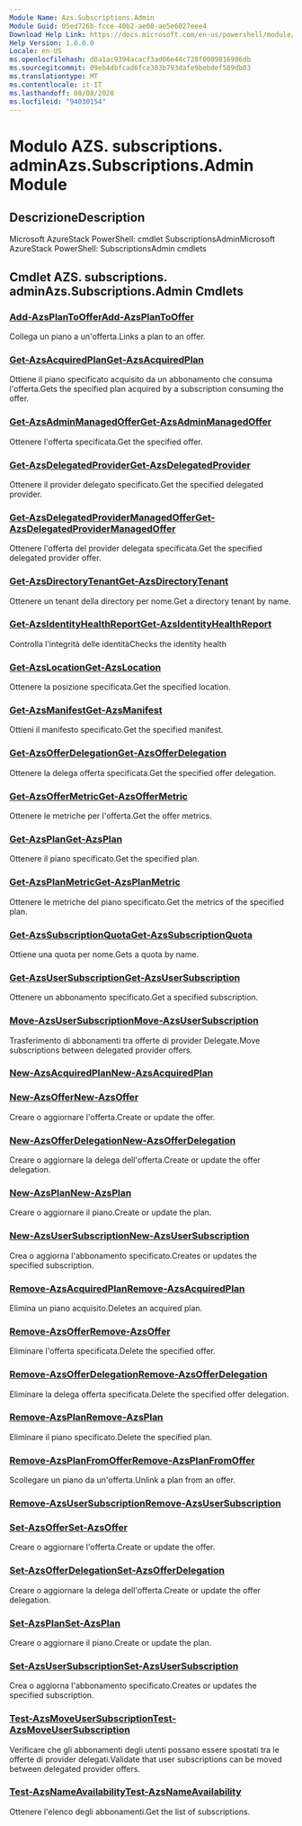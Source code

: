 ```yaml
---
Module Name: Azs.Subscriptions.Admin
Module Guid: 05ed726b-fcce-40b2-ae08-ae5e6027eee4
Download Help Link: https://docs.microsoft.com/en-us/powershell/module/azs.subscriptions.admin
Help Version: 1.0.0.0
Locale: en-US
ms.openlocfilehash: d8a1ac9394acacf3ad06e44c728f0009816986db
ms.sourcegitcommit: 09eb4dbfcad6fce303b793dafe9bebdef589db03
ms.translationtype: MT
ms.contentlocale: it-IT
ms.lasthandoff: 08/08/2020
ms.locfileid: "94030154"
---
```

# <span data-ttu-id="9489a-101">Modulo AZS. subscriptions. admin</span><span class="sxs-lookup"><span data-stu-id="9489a-101">Azs.Subscriptions.Admin Module</span></span>
## <span data-ttu-id="9489a-102">Descrizione</span><span class="sxs-lookup"><span data-stu-id="9489a-102">Description</span></span>
<span data-ttu-id="9489a-103">Microsoft AzureStack PowerShell: cmdlet SubscriptionsAdmin</span><span class="sxs-lookup"><span data-stu-id="9489a-103">Microsoft AzureStack PowerShell: SubscriptionsAdmin cmdlets</span></span>

## <span data-ttu-id="9489a-104">Cmdlet AZS. subscriptions. admin</span><span class="sxs-lookup"><span data-stu-id="9489a-104">Azs.Subscriptions.Admin Cmdlets</span></span>
### [<span data-ttu-id="9489a-105">Add-AzsPlanToOffer</span><span class="sxs-lookup"><span data-stu-id="9489a-105">Add-AzsPlanToOffer</span></span>](Add-AzsPlanToOffer.md)
<span data-ttu-id="9489a-106">Collega un piano a un'offerta.</span><span class="sxs-lookup"><span data-stu-id="9489a-106">Links a plan to an offer.</span></span>

### [<span data-ttu-id="9489a-107">Get-AzsAcquiredPlan</span><span class="sxs-lookup"><span data-stu-id="9489a-107">Get-AzsAcquiredPlan</span></span>](Get-AzsAcquiredPlan.md)
<span data-ttu-id="9489a-108">Ottiene il piano specificato acquisito da un abbonamento che consuma l'offerta.</span><span class="sxs-lookup"><span data-stu-id="9489a-108">Gets the specified plan acquired by a subscription consuming the offer.</span></span>

### [<span data-ttu-id="9489a-109">Get-AzsAdminManagedOffer</span><span class="sxs-lookup"><span data-stu-id="9489a-109">Get-AzsAdminManagedOffer</span></span>](Get-AzsAdminManagedOffer.md)
<span data-ttu-id="9489a-110">Ottenere l'offerta specificata.</span><span class="sxs-lookup"><span data-stu-id="9489a-110">Get the specified offer.</span></span>

### [<span data-ttu-id="9489a-111">Get-AzsDelegatedProvider</span><span class="sxs-lookup"><span data-stu-id="9489a-111">Get-AzsDelegatedProvider</span></span>](Get-AzsDelegatedProvider.md)
<span data-ttu-id="9489a-112">Ottenere il provider delegato specificato.</span><span class="sxs-lookup"><span data-stu-id="9489a-112">Get the specified delegated provider.</span></span>

### [<span data-ttu-id="9489a-113">Get-AzsDelegatedProviderManagedOffer</span><span class="sxs-lookup"><span data-stu-id="9489a-113">Get-AzsDelegatedProviderManagedOffer</span></span>](Get-AzsDelegatedProviderManagedOffer.md)
<span data-ttu-id="9489a-114">Ottenere l'offerta del provider delegata specificata.</span><span class="sxs-lookup"><span data-stu-id="9489a-114">Get the specified delegated provider offer.</span></span>

### [<span data-ttu-id="9489a-115">Get-AzsDirectoryTenant</span><span class="sxs-lookup"><span data-stu-id="9489a-115">Get-AzsDirectoryTenant</span></span>](Get-AzsDirectoryTenant.md)
<span data-ttu-id="9489a-116">Ottenere un tenant della directory per nome.</span><span class="sxs-lookup"><span data-stu-id="9489a-116">Get a directory tenant by name.</span></span>

### [<span data-ttu-id="9489a-117">Get-AzsIdentityHealthReport</span><span class="sxs-lookup"><span data-stu-id="9489a-117">Get-AzsIdentityHealthReport</span></span>](Get-AzsIdentityHealthReport.md)
<span data-ttu-id="9489a-118">Controlla l'integrità delle identità</span><span class="sxs-lookup"><span data-stu-id="9489a-118">Checks the identity health</span></span>

### [<span data-ttu-id="9489a-119">Get-AzsLocation</span><span class="sxs-lookup"><span data-stu-id="9489a-119">Get-AzsLocation</span></span>](Get-AzsLocation.md)
<span data-ttu-id="9489a-120">Ottenere la posizione specificata.</span><span class="sxs-lookup"><span data-stu-id="9489a-120">Get the specified location.</span></span>

### [<span data-ttu-id="9489a-121">Get-AzsManifest</span><span class="sxs-lookup"><span data-stu-id="9489a-121">Get-AzsManifest</span></span>](Get-AzsManifest.md)
<span data-ttu-id="9489a-122">Ottieni il manifesto specificato.</span><span class="sxs-lookup"><span data-stu-id="9489a-122">Get the specified manifest.</span></span>

### [<span data-ttu-id="9489a-123">Get-AzsOfferDelegation</span><span class="sxs-lookup"><span data-stu-id="9489a-123">Get-AzsOfferDelegation</span></span>](Get-AzsOfferDelegation.md)
<span data-ttu-id="9489a-124">Ottenere la delega offerta specificata.</span><span class="sxs-lookup"><span data-stu-id="9489a-124">Get the specified offer delegation.</span></span>

### [<span data-ttu-id="9489a-125">Get-AzsOfferMetric</span><span class="sxs-lookup"><span data-stu-id="9489a-125">Get-AzsOfferMetric</span></span>](Get-AzsOfferMetric.md)
<span data-ttu-id="9489a-126">Ottenere le metriche per l'offerta.</span><span class="sxs-lookup"><span data-stu-id="9489a-126">Get the offer metrics.</span></span>

### [<span data-ttu-id="9489a-127">Get-AzsPlan</span><span class="sxs-lookup"><span data-stu-id="9489a-127">Get-AzsPlan</span></span>](Get-AzsPlan.md)
<span data-ttu-id="9489a-128">Ottenere il piano specificato.</span><span class="sxs-lookup"><span data-stu-id="9489a-128">Get the specified plan.</span></span>

### [<span data-ttu-id="9489a-129">Get-AzsPlanMetric</span><span class="sxs-lookup"><span data-stu-id="9489a-129">Get-AzsPlanMetric</span></span>](Get-AzsPlanMetric.md)
<span data-ttu-id="9489a-130">Ottenere le metriche del piano specificato.</span><span class="sxs-lookup"><span data-stu-id="9489a-130">Get the metrics of the specified plan.</span></span>

### [<span data-ttu-id="9489a-131">Get-AzsSubscriptionQuota</span><span class="sxs-lookup"><span data-stu-id="9489a-131">Get-AzsSubscriptionQuota</span></span>](Get-AzsSubscriptionQuota.md)
<span data-ttu-id="9489a-132">Ottiene una quota per nome.</span><span class="sxs-lookup"><span data-stu-id="9489a-132">Gets a quota by name.</span></span>

### [<span data-ttu-id="9489a-133">Get-AzsUserSubscription</span><span class="sxs-lookup"><span data-stu-id="9489a-133">Get-AzsUserSubscription</span></span>](Get-AzsUserSubscription.md)
<span data-ttu-id="9489a-134">Ottenere un abbonamento specificato.</span><span class="sxs-lookup"><span data-stu-id="9489a-134">Get a specified subscription.</span></span>

### [<span data-ttu-id="9489a-135">Move-AzsUserSubscription</span><span class="sxs-lookup"><span data-stu-id="9489a-135">Move-AzsUserSubscription</span></span>](Move-AzsUserSubscription.md)
<span data-ttu-id="9489a-136">Trasferimento di abbonamenti tra offerte di provider Delegate.</span><span class="sxs-lookup"><span data-stu-id="9489a-136">Move subscriptions between delegated provider offers.</span></span>

### [<span data-ttu-id="9489a-137">New-AzsAcquiredPlan</span><span class="sxs-lookup"><span data-stu-id="9489a-137">New-AzsAcquiredPlan</span></span>](New-AzsAcquiredPlan.md)


### [<span data-ttu-id="9489a-138">New-AzsOffer</span><span class="sxs-lookup"><span data-stu-id="9489a-138">New-AzsOffer</span></span>](New-AzsOffer.md)
<span data-ttu-id="9489a-139">Creare o aggiornare l'offerta.</span><span class="sxs-lookup"><span data-stu-id="9489a-139">Create or update the offer.</span></span>

### [<span data-ttu-id="9489a-140">New-AzsOfferDelegation</span><span class="sxs-lookup"><span data-stu-id="9489a-140">New-AzsOfferDelegation</span></span>](New-AzsOfferDelegation.md)
<span data-ttu-id="9489a-141">Creare o aggiornare la delega dell'offerta.</span><span class="sxs-lookup"><span data-stu-id="9489a-141">Create or update the offer delegation.</span></span>

### [<span data-ttu-id="9489a-142">New-AzsPlan</span><span class="sxs-lookup"><span data-stu-id="9489a-142">New-AzsPlan</span></span>](New-AzsPlan.md)
<span data-ttu-id="9489a-143">Creare o aggiornare il piano.</span><span class="sxs-lookup"><span data-stu-id="9489a-143">Create or update the plan.</span></span>

### [<span data-ttu-id="9489a-144">New-AzsUserSubscription</span><span class="sxs-lookup"><span data-stu-id="9489a-144">New-AzsUserSubscription</span></span>](New-AzsUserSubscription.md)
<span data-ttu-id="9489a-145">Crea o aggiorna l'abbonamento specificato.</span><span class="sxs-lookup"><span data-stu-id="9489a-145">Creates or updates the specified subscription.</span></span>

### [<span data-ttu-id="9489a-146">Remove-AzsAcquiredPlan</span><span class="sxs-lookup"><span data-stu-id="9489a-146">Remove-AzsAcquiredPlan</span></span>](Remove-AzsAcquiredPlan.md)
<span data-ttu-id="9489a-147">Elimina un piano acquisito.</span><span class="sxs-lookup"><span data-stu-id="9489a-147">Deletes an acquired plan.</span></span>

### [<span data-ttu-id="9489a-148">Remove-AzsOffer</span><span class="sxs-lookup"><span data-stu-id="9489a-148">Remove-AzsOffer</span></span>](Remove-AzsOffer.md)
<span data-ttu-id="9489a-149">Eliminare l'offerta specificata.</span><span class="sxs-lookup"><span data-stu-id="9489a-149">Delete the specified offer.</span></span>

### [<span data-ttu-id="9489a-150">Remove-AzsOfferDelegation</span><span class="sxs-lookup"><span data-stu-id="9489a-150">Remove-AzsOfferDelegation</span></span>](Remove-AzsOfferDelegation.md)
<span data-ttu-id="9489a-151">Eliminare la delega offerta specificata.</span><span class="sxs-lookup"><span data-stu-id="9489a-151">Delete the specified offer delegation.</span></span>

### [<span data-ttu-id="9489a-152">Remove-AzsPlan</span><span class="sxs-lookup"><span data-stu-id="9489a-152">Remove-AzsPlan</span></span>](Remove-AzsPlan.md)
<span data-ttu-id="9489a-153">Eliminare il piano specificato.</span><span class="sxs-lookup"><span data-stu-id="9489a-153">Delete the specified plan.</span></span>

### [<span data-ttu-id="9489a-154">Remove-AzsPlanFromOffer</span><span class="sxs-lookup"><span data-stu-id="9489a-154">Remove-AzsPlanFromOffer</span></span>](Remove-AzsPlanFromOffer.md)
<span data-ttu-id="9489a-155">Scollegare un piano da un'offerta.</span><span class="sxs-lookup"><span data-stu-id="9489a-155">Unlink a plan from an offer.</span></span>

### [<span data-ttu-id="9489a-156">Remove-AzsUserSubscription</span><span class="sxs-lookup"><span data-stu-id="9489a-156">Remove-AzsUserSubscription</span></span>](Remove-AzsUserSubscription.md)


### [<span data-ttu-id="9489a-157">Set-AzsOffer</span><span class="sxs-lookup"><span data-stu-id="9489a-157">Set-AzsOffer</span></span>](Set-AzsOffer.md)
<span data-ttu-id="9489a-158">Creare o aggiornare l'offerta.</span><span class="sxs-lookup"><span data-stu-id="9489a-158">Create or update the offer.</span></span>

### [<span data-ttu-id="9489a-159">Set-AzsOfferDelegation</span><span class="sxs-lookup"><span data-stu-id="9489a-159">Set-AzsOfferDelegation</span></span>](Set-AzsOfferDelegation.md)
<span data-ttu-id="9489a-160">Creare o aggiornare la delega dell'offerta.</span><span class="sxs-lookup"><span data-stu-id="9489a-160">Create or update the offer delegation.</span></span>

### [<span data-ttu-id="9489a-161">Set-AzsPlan</span><span class="sxs-lookup"><span data-stu-id="9489a-161">Set-AzsPlan</span></span>](Set-AzsPlan.md)
<span data-ttu-id="9489a-162">Creare o aggiornare il piano.</span><span class="sxs-lookup"><span data-stu-id="9489a-162">Create or update the plan.</span></span>

### [<span data-ttu-id="9489a-163">Set-AzsUserSubscription</span><span class="sxs-lookup"><span data-stu-id="9489a-163">Set-AzsUserSubscription</span></span>](Set-AzsUserSubscription.md)
<span data-ttu-id="9489a-164">Crea o aggiorna l'abbonamento specificato.</span><span class="sxs-lookup"><span data-stu-id="9489a-164">Creates or updates the specified subscription.</span></span>

### [<span data-ttu-id="9489a-165">Test-AzsMoveUserSubscription</span><span class="sxs-lookup"><span data-stu-id="9489a-165">Test-AzsMoveUserSubscription</span></span>](Test-AzsMoveUserSubscription.md)
<span data-ttu-id="9489a-166">Verificare che gli abbonamenti degli utenti possano essere spostati tra le offerte di provider delegati.</span><span class="sxs-lookup"><span data-stu-id="9489a-166">Validate that user subscriptions can be moved between delegated provider offers.</span></span>

### [<span data-ttu-id="9489a-167">Test-AzsNameAvailability</span><span class="sxs-lookup"><span data-stu-id="9489a-167">Test-AzsNameAvailability</span></span>](Test-AzsNameAvailability.md)
<span data-ttu-id="9489a-168">Ottenere l'elenco degli abbonamenti.</span><span class="sxs-lookup"><span data-stu-id="9489a-168">Get the list of subscriptions.</span></span>

